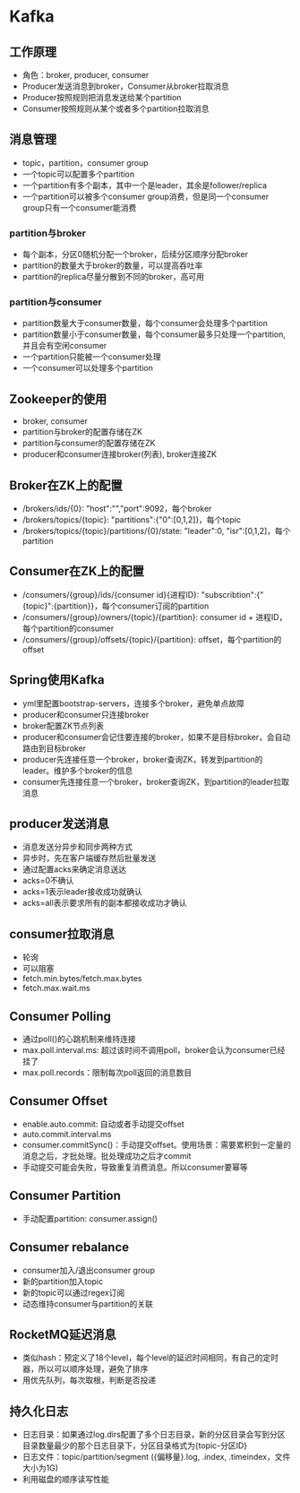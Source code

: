 
# Kafka

## 工作原理
- 角色：broker, producer, consumer
- Producer发送消息到broker，Consumer从broker拉取消息
- Producer按照规则把消息发送给某个partition
- Consumer按照规则从某个或者多个partition拉取消息

## 消息管理
- topic，partition，consumer group
- 一个topic可以配置多个partition
- 一个partition有多个副本，其中一个是leader，其余是follower/replica
- 一个partition可以被多个consumer group消费，但是同一个consumer group只有一个consumer能消费

### partition与broker
- 每个副本，分区0随机分配一个broker，后续分区顺序分配broker
- partition的数量大于broker的数量，可以提高吞吐率
- partition的replica尽量分散到不同的broker，高可用

### partition与consumer
- partition数量大于consumer数量，每个consumer会处理多个partition
- partition数量小于consumer数量，每个consumer最多只处理一个partition,并且会有空闲consumer
- 一个partition只能被一个consumer处理
- 一个consumer可以处理多个partition

## Zookeeper的使用
- broker, consumer
- partition与broker的配置存储在ZK
- partition与consumer的配置存储在ZK
- producer和consumer连接broker(列表), broker连接ZK

## Broker在ZK上的配置
- /brokers/ids/{0}: "host":"","port":9092，每个broker
- /brokers/topics/{topic}: "partitions":{"0":[0,1,2]}，每个topic
- /brokers/topics/{topic}/partitions/{0}/state: "leader":0, "isr":[0,1,2]，每个partition

## Consumer在ZK上的配置
- /consumers/{group}/ids/{consumer id}{进程ID}: "subscribtion":{"{topic}":{partition}}，每个consumer订阅的partition 
- /consumers/{group}/owners/{topic}/{partition}: consumer id + 进程ID，每个partition的consumer 
- /consumers/{group}/offsets/{topic}/{partition}: offset，每个partition的offset

## Spring使用Kafka
- yml里配置bootstrap-servers，连接多个broker，避免单点故障
- producer和consumer只连接broker
- broker配置ZK节点列表
- producer和consumer会记住要连接的broker，如果不是目标broker，会自动路由到目标broker
- producer先连接任意一个broker，broker查询ZK，转发到partition的leader。维护多个broker的信息
- consumer先连接任意一个broker，broker查询ZK，到partition的leader拉取消息

## producer发送消息
- 消息发送分异步和同步两种方式
- 异步时，先在客户端缓存然后批量发送
- 通过配置acks来确定消息送达
- acks=0不确认
- acks=1表示leader接收成功就确认
- acks=all表示要求所有的副本都接收成功才确认

## consumer拉取消息
- 轮询
- 可以阻塞
- fetch.min.bytes/fetch.max.bytes
- fetch.max.wait.ms

## Consumer Polling
- 通过poll()的心跳机制来维持连接
- max.poll.interval.ms: 超过该时间不调用poll，broker会认为consumer已经挂了
- max.poll.records：限制每次poll返回的消息数目

## Consumer Offset
- enable.auto.commit: 自动或者手动提交offset
- auto.commit.interval.ms
- consumer.commitSync()：手动提交offset。使用场景：需要累积到一定量的消息之后，才批处理。批处理成功之后才commit
- 手动提交可能会失败，导致重复消费消息。所以consumer要幂等

## Consumer Partition
- 手动配置partition: consumer.assign()

## Consumer rebalance
- consumer加入/退出consumer group
- 新的partition加入topic
- 新的topic可以通过regex订阅
- 动态维持consumer与partition的关联

## RocketMQ延迟消息
- 类似hash：预定义了18个level，每个level的延迟时间相同，有自己的定时器，所以可以顺序处理，避免了排序
- 用优先队列，每次取根，判断是否投递

## 持久化日志
* 日志目录：如果通过log.dirs配置了多个日志目录，新的分区目录会写到分区目录数量最少的那个日志目录下，分区目录格式为{topic-分区ID}
* 日志文件：topic/partition/segment ({偏移量}.log, .index, .timeindex，文件大小为1G)
* 利用磁盘的顺序读写性能




